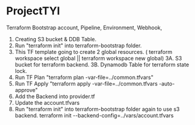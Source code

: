 # ProjectTYI
Terraform Bootstrap account, Pipeline, Environment, Webhook, 
1. Creating S3 bucket & DDB Table.
2. Run "terraform init" into terraform-bootstrap folder.
3. This TF template going to create 2 global resources. ( terraform workspace select global || terraform workspace new global)
	3A. S3 bucket for terraform backend.
	3B. Dynamodb Table for terraform state lock.
4. Run TF Plan "terraform plan -var-file=../common.tfvars"
5. Run TF Apply "terraform apply -var-file=../common.tfvars -auto-approve"
6. Add the Backend into provider.tf
7. Update the account.tfvars
8. Run "terraform init" into terraform-bootstrap folder again to use s3 backend.
	 terraform init --backend-config=../vars/account.tfvars
